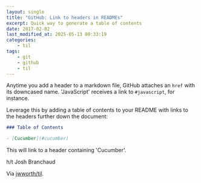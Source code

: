 ```yaml
---
layout: single
title: "GitHub: Link to headers in READMEs"
excerpt: Quick way to generate a table of contents
date: 2017-02-02
last_modified_at: 2025-05-13 00:33:19
categories:
    - til
tags:
    - git
    - github
    - til
---
```


Anytime you add a header to a markdown file, GitHub attaches an `href` with its
downcased name. 'JavaScript' receives a link to `#javascript`, for instance.

Leverage this by adding a table of contents to your README with links to the
headers further down the document:

```markdown
### Table of Contents

- [Cucumber](#cucumber)
```

This will link to a header containing 'Cucumber'.

h/t Josh Branchaud

Via [jwworth/til](https://github.com/jwworth/til).

